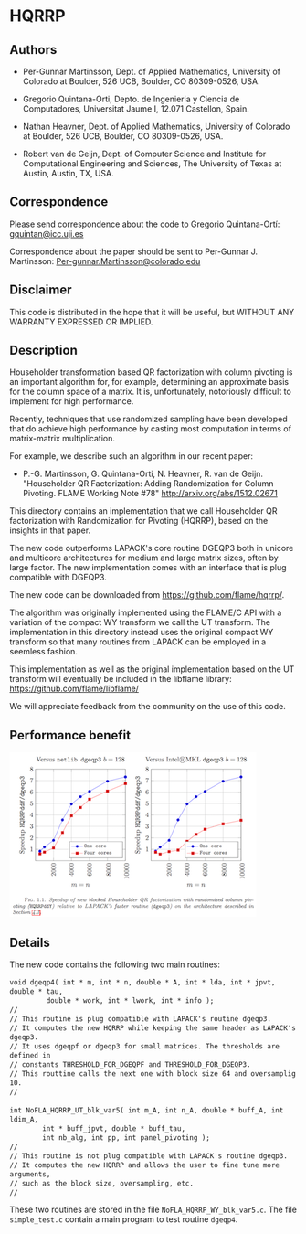 # HQRRP

## Authors

* Per-Gunnar Martinsson,
  Dept. of Applied Mathematics,
  University of Colorado at Boulder,
  526 UCB, Boulder, CO 80309-0526, USA.

* Gregorio Quintana-Orti,
  Depto. de Ingenieria y Ciencia de Computadores,
  Universitat Jaume I,
  12.071 Castellon, Spain.

* Nathan Heavner,
  Dept. of Applied Mathematics,
  University of Colorado at Boulder,
  526 UCB, Boulder, CO 80309-0526, USA.

* Robert van de Geijn,
  Dept. of Computer Science and Institute for Computational Engineering and
  Sciences,
  The University of Texas at Austin,
  Austin, TX, USA.
  


## Correspondence

Please send correspondence about the code to 
Gregorio Quintana-Ortí: <gquintan@icc.uji.es>

Correspondence about the paper should be sent to
Per-Gunnar J. Martinsson: <Per-gunnar.Martinsson@colorado.edu>

## Disclaimer

This code is distributed in the hope that it will be useful, but
WITHOUT ANY WARRANTY EXPRESSED OR IMPLIED. 

## Description

Householder transformation based QR factorization with column pivoting is an 
important algorithm for, for example, determining an approximate basis for 
the column space of a matrix. It is, unfortunately, notoriously difficult to 
implement for high performance.

Recently, techniques that use randomized sampling have been developed that
do achieve high performance by casting most computation in terms of
matrix-matrix multiplication.

For example, we describe such an algorithm in our recent paper:

  * P.-G. Martinsson, G. Quintana-Orti, N. Heavner, R. van de Geijn.
    "Householder QR Factorization: Adding Randomization for Column Pivoting.
    FLAME Working Note #78" 
    http://arxiv.org/abs/1512.02671

This directory contains an implementation that we call Householder QR
factorization with Randomization for Pivoting (HQRRP), based on the insights 
in that paper.

The new code outperforms LAPACK's core routine DGEQP3 both in unicore and 
multicore architectures for medium and large matrix sizes, often by large 
factor. The new implementation comes with an interface that is plug 
compatible with DGEQP3. 

The new code can be downloaded from https://github.com/flame/hqrrp/.

The algorithm was originally implemented using the FLAME/C API with 
a variation of the compact WY transform we call the UT transform. The
implementation in this directory instead uses the original compact 
WY transform so that many routines from LAPACK can be employed in a 
seemless fashion.  

This implementation as well as the original implementation based on the UT
transform will eventually be included in the libflame library: 
https://github.com/flame/libflame/

We will appreciate feedback from the community on the use of this code.

## Performance benefit

![alt tag](./speedup.png)

## Details

The new code contains the following two main routines:

```
void dgeqp4( int * m, int * n, double * A, int * lda, int * jpvt, double * tau,
         double * work, int * lwork, int * info );
// 
// This routine is plug compatible with LAPACK's routine dgeqp3.
// It computes the new HQRRP while keeping the same header as LAPACK's dgeqp3.
// It uses dgeqpf or dgeqp3 for small matrices. The thresholds are defined in
// constants THRESHOLD_FOR_DGEQPF and THRESHOLD_FOR_DGEQP3.
// This routtine calls the next one with block size 64 and oversamplig 10.
//

int NoFLA_HQRRP_UT_blk_var5( int m_A, int n_A, double * buff_A, int ldim_A,
        int * buff_jpvt, double * buff_tau,
        int nb_alg, int pp, int panel_pivoting );
// 
// This routine is not plug compatible with LAPACK's routine dgeqp3.
// It computes the new HQRRP and allows the user to fine tune more arguments,
// such as the block size, oversampling, etc.
//
```

These two routines are stored in the file `NoFLA_HQRRP_WY_blk_var5.c`.
The file `simple_test.c` contain a main program to test routine `dgeqp4`.


